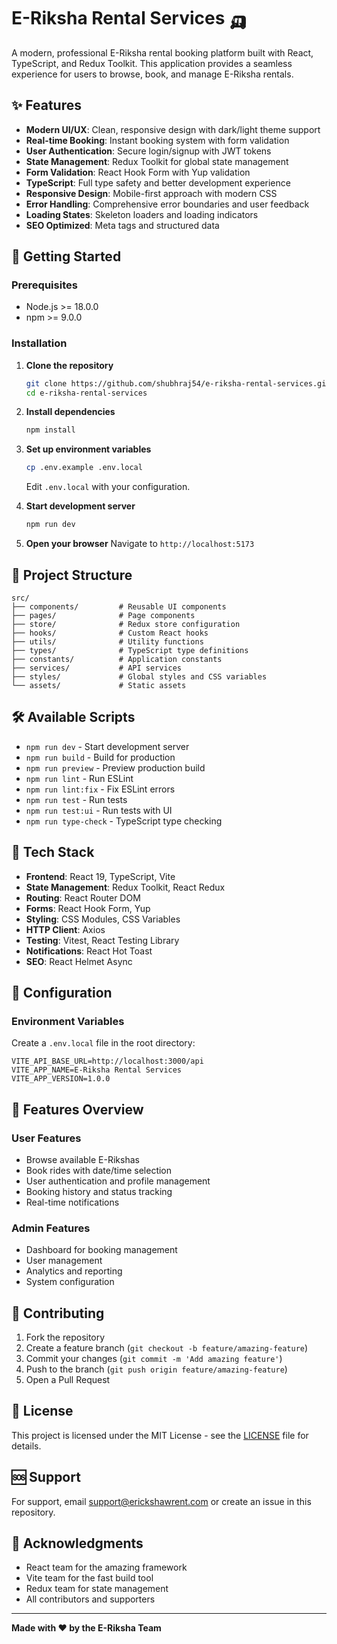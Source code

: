 # E-Riksha Rental Services 🛺

A modern, professional E-Riksha rental booking platform built with React, TypeScript, and Redux Toolkit. This application provides a seamless experience for users to browse, book, and manage E-Riksha rentals.

## ✨ Features

- **Modern UI/UX**: Clean, responsive design with dark/light theme support
- **Real-time Booking**: Instant booking system with form validation
- **User Authentication**: Secure login/signup with JWT tokens
- **State Management**: Redux Toolkit for global state management
- **Form Validation**: React Hook Form with Yup validation
- **TypeScript**: Full type safety and better development experience
- **Responsive Design**: Mobile-first approach with modern CSS
- **Error Handling**: Comprehensive error boundaries and user feedback
- **Loading States**: Skeleton loaders and loading indicators
- **SEO Optimized**: Meta tags and structured data

## 🚀 Getting Started

### Prerequisites

- Node.js >= 18.0.0
- npm >= 9.0.0

### Installation

1. **Clone the repository**
   ```bash
   git clone https://github.com/shubhraj54/e-riksha-rental-services.git
   cd e-riksha-rental-services
   ```

2. **Install dependencies**
   ```bash
   npm install
   ```

3. **Set up environment variables**
   ```bash
   cp .env.example .env.local
   ```
   Edit `.env.local` with your configuration.

4. **Start development server**
   ```bash
   npm run dev
   ```

5. **Open your browser**
   Navigate to `http://localhost:5173`

## 📁 Project Structure

```
src/
├── components/         # Reusable UI components
├── pages/              # Page components
├── store/              # Redux store configuration
├── hooks/              # Custom React hooks
├── utils/              # Utility functions
├── types/              # TypeScript type definitions
├── constants/          # Application constants
├── services/           # API services
├── styles/             # Global styles and CSS variables
└── assets/             # Static assets
```

## 🛠️ Available Scripts

- `npm run dev` - Start development server
- `npm run build` - Build for production
- `npm run preview` - Preview production build
- `npm run lint` - Run ESLint
- `npm run lint:fix` - Fix ESLint errors
- `npm run test` - Run tests
- `npm run test:ui` - Run tests with UI
- `npm run type-check` - TypeScript type checking

## 🎨 Tech Stack

- **Frontend**: React 19, TypeScript, Vite
- **State Management**: Redux Toolkit, React Redux
- **Routing**: React Router DOM
- **Forms**: React Hook Form, Yup
- **Styling**: CSS Modules, CSS Variables
- **HTTP Client**: Axios
- **Testing**: Vitest, React Testing Library
- **Notifications**: React Hot Toast
- **SEO**: React Helmet Async

## 🔧 Configuration

### Environment Variables

Create a `.env.local` file in the root directory:

```env
VITE_API_BASE_URL=http://localhost:3000/api
VITE_APP_NAME=E-Riksha Rental Services
VITE_APP_VERSION=1.0.0
```

## 📱 Features Overview

### User Features
- Browse available E-Rikshas
- Book rides with date/time selection
- User authentication and profile management
- Booking history and status tracking
- Real-time notifications

### Admin Features
- Dashboard for booking management
- User management
- Analytics and reporting
- System configuration

## 🤝 Contributing

1. Fork the repository
2. Create a feature branch (`git checkout -b feature/amazing-feature`)
3. Commit your changes (`git commit -m 'Add amazing feature'`)
4. Push to the branch (`git push origin feature/amazing-feature`)
5. Open a Pull Request

## 📄 License

This project is licensed under the MIT License - see the [LICENSE](LICENSE) file for details.

## 🆘 Support

For support, email support@erickshawrent.com or create an issue in this repository.

## 🙏 Acknowledgments

- React team for the amazing framework
- Vite team for the fast build tool
- Redux team for state management
- All contributors and supporters

---

**Made with ❤️ by the E-Riksha Team**
